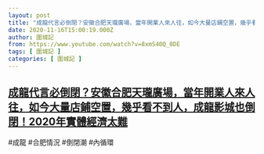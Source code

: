 ```yaml
---
layout: post
title: "成龍代言必倒閉？安徽合肥天瓏廣場，當年開業人來人往，如今大量店鋪空置，幾乎看不到人，成龍影城也倒閉！2020年實體經濟太難"
date: 2020-11-16T15:00:19.000Z
author: 圍城記
from: https://www.youtube.com/watch?v=8xmS40Q_0DE
tags: [ 圍城記 ]
categories: [ 圍城記 ]
---
```

<!--1605538819000-->
[成龍代言必倒閉？安徽合肥天瓏廣場，當年開業人來人往，如今大量店鋪空置，幾乎看不到人，成龍影城也倒閉！2020年實體經濟太難](https://www.youtube.com/watch?v=8xmS40Q_0DE)
------

<div>
#成龍 #合肥情況 #倒閉潮 #內循環
</div>

